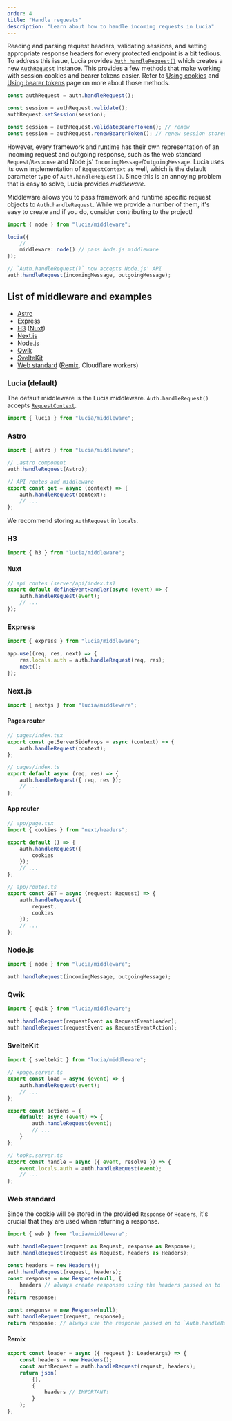 ```yaml
---
order: 4
title: "Handle requests"
description: "Learn about how to handle incoming requests in Lucia"
---
```


Reading and parsing request headers, validating sessions, and setting appropriate response headers for every protected endpoint is a bit tedious. To address this issue, Lucia provides [`Auth.handleRequest()`]() which creates a new [`AuthRequest`]() instance. This provides a few methods that make working with session cookies and bearer tokens easier. Refer to [Using cookies]() and [Using bearer tokens]() page on more about those methods.

```ts
const authRequest = auth.handleRequest();

const session = authRequest.validate();
authRequest.setSession(session);

const session = authRequest.validateBearerToken(); // renew
const session = authRequest.renewBearerToken(); // renew session stored in bearer token
```

However, every framework and runtime has their own representation of an incoming request and outgoing response, such as the web standard `Request`/`Response` and Node.js' `IncomingMessage`/`OutgoingMessage`. Lucia uses its own implementation of `RequestContext` as well, which is the default parameter type of `Auth.handleRequest()`. Since this is an annoying problem that is easy to solve, Lucia provides _middleware_.

Middleware allows you to pass framework and runtime specific request objects to `Auth.handleRequest`. While we provide a number of them, it's easy to create and if you do, consider contributing to the project!

```ts
import { node } from "lucia/middleware";

lucia({
	// ...
	middleware: node() // pass Node.js middleware
});

// `Auth.handleRequest()` now accepts Node.js' API
auth.handleRequest(incomingMessage, outgoingMessage);
```

## List of middleware and examples

- [Astro](#astro)
- [Express](#express)
- [H3](#h3) ([Nuxt](#nuxt))
- [Next.js](#nextjs)
- [Node.js](#nodejs)
- [Qwik](#qwik)
- [SvelteKit](#sveltekit)
- [Web standard](#web-standard) ([Remix](#remix), Cloudflare workers)

### Lucia (default)

The default middleware is the Lucia middleware. `Auth.handleRequest()` accepts [`RequestContext`]().

```ts
import { lucia } from "lucia/middleware";
```

### Astro

```ts
import { astro } from "lucia/middleware";
```

```ts
// .astro component
auth.handleRequest(Astro);
```

```ts
// API routes and middleware
export const get = async (context) => {
	auth.handleRequest(context);
	// ...
};
```

We recommend storing `AuthRequest` in `locals`.

### H3

```ts
import { h3 } from "lucia/middleware";
```

#### Nuxt

```ts
// api routes (server/api/index.ts)
export default defineEventHandler(async (event) => {
	auth.handleRequest(event);
	// ...
});
```

### Express

```ts
import { express } from "lucia/middleware";
```

```ts
app.use((req, res, next) => {
	res.locals.auth = auth.handleRequest(req, res);
	next();
});
```

### Next.js

```ts
import { nextjs } from "lucia/middleware";
```

#### Pages router

```ts
// pages/index.tsx
export const getServerSideProps = async (context) => {
	auth.handleRequest(context);
};
```

```ts
// pages/index.ts
export default async (req, res) => {
	auth.handleRequest({ req, res });
	// ...
};
```

#### App router

```ts
// app/page.tsx
import { cookies } from "next/headers";

export default () => {
	auth.handleRequest({
		cookies
	});
	// ...
};
```

```ts
// app/routes.ts
export const GET = async (request: Request) => {
	auth.handleRequest({
		request,
		cookies
	});
	// ...
};
```

### Node.js

```ts
import { node } from "lucia/middleware";

auth.handleRequest(incomingMessage, outgoingMessage);
```

### Qwik

```ts
import { qwik } from "lucia/middleware";
```

```ts
auth.handleRequest(requestEvent as RequestEventLoader);
auth.handleRequest(requestEvent as RequestEventAction);
```

### SvelteKit

```ts
import { sveltekit } from "lucia/middleware";
```

```ts
// +page.server.ts
export const load = async (event) => {
	auth.handleRequest(event);
	// ...
};

export const actions = {
	default: async (event) => {
		auth.handleRequest(event);
		// ...
	}
};
```

```ts
// hooks.server.ts
export const handle = async ({ event, resolve }) => {
	event.locals.auth = auth.handleRequest(event);
	// ...
};
```

### Web standard

Since the cookie will be stored in the provided `Response` or `Headers`, it's crucial that they are used when returning a response.

```ts
import { web } from "lucia/middleware";

auth.handleRequest(request as Request, response as Response);
auth.handleRequest(request as Request, headers as Headers);
```

```ts
const headers = new Headers();
auth.handleRequest(request, headers);
const response = new Response(null, {
	headers // always create responses using the headers passed on to `Auth.handleRequest()`
});
return response;
```

```ts
const response = new Response(null);
auth.handleRequest(request, response);
return response; // always use the response passed on to `Auth.handleRequest()`
```

#### Remix

```ts
export const loader = async ({ request }: LoaderArgs) => {
	const headers = new Headers();
	const authRequest = auth.handleRequest(request, headers);
	return json(
		{},
		{
			headers // IMPORTANT!
		}
	);
};
```
